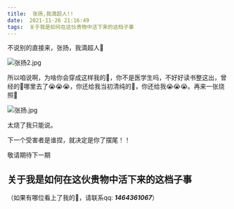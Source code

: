 ```yaml
---
title:  张扬,我滴超人!!
date:  2021-11-26 21:16:49
tags:  关于我是如何在这伙贵物中活下来的这档子事
---
```


不说别的直接来，张扬，我滴超人🥵

![张扬2.jpg](https://i.loli.net/2021/11/26/CEizFwGZVBo7kWA.jpg)

<!-- more -->

所以咱说啊，为啥你会穿成这样我的🐏，你不是医学生吗，不好好读书整这出，曾经的🐏哪里去了😭😭😭，你还给我当初清纯的🐏，你还给我😭😭😭。再来一张烧照🥵

![张扬.jpg](https://i.loli.net/2021/11/26/Mya8XtkfYKo2Ag1.jpg)

太烧了我只能说。

下一个受害者是谁捏，就决定是你了摆尾！！

敬请期待下一期

## 关于我是如何在这伙贵物中活下来的这档子事

（如果有哪位看上了我的🐏，请联系qq: ***1464361067***）

